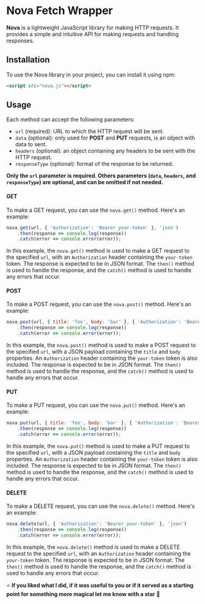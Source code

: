 # Nova Fetch Wrapper

**Nova** is a lightweight JavaScript library for making HTTP requests. It provides a simple and intuitive API for making requests and handling responses.

## Installation

To use the Nova library in your project, you can install it using npm:

```html
<script src="nova.js"></script>
```

## Usage

Each method can accept the following parameters:

- `url` (required): URL to which the HTTP request will be sent.
- `data` (optional): only used for **POST** and **PUT** requests, is an object with data to sent.
- `headers` (optional): an object containing any headers to be sent with the HTTP request.
- `responseType` (optional): format of the response to be returned.

**Only the `url` parameter is required. Others parameters (`data`, `headers`, and `responseType`)  are optional, and can be omitted if not needed.**


#### GET

To make a GET request, you can use the `nova.get()` method. Here's an example:

```javascript
nova.get(url, { 'Authorization': 'Bearer your-token' }, 'json')
    .then(response => console.log(response))
    .catch(error => console.error(error));
```

In this example, the `nova.get()` method is used to make a GET request to the specified `url`, with an `Authorization` header containing the `your-token` token. The response is expected to be in JSON format. The `then()` method is used to handle the response, and the `catch()` method is used to handle any errors that occur.

#### POST

To make a POST request, you can use the `nova.post()` method. Here's an example:

```javascript
nova.post(url, { title: 'foo', body: 'bar' }, { 'Authorization': 'Bearer your-token' }, 'json')
    .then(response => console.log(response))
    .catch(error => console.error(error));
```

In this example, the `nova.post()` method is used to make a POST request to the specified `url`, with a JSON payload containing the `title` and `body` properties. An `Authorization` header containing the `your-token` token is also included. The response is expected to be in JSON format. The `then()` method is used to handle the response, and the `catch()` method is used to handle any errors that occur.

#### PUT

To make a PUT request, you can use the `nova.put()` method. Here's an example:

```javascript
nova.put(url, { title: 'foo', body: 'bar' }, { 'Authorization': 'Bearer your-token' }, 'json')
    .then(response => console.log(response))
    .catch(error => console.error(error));
```

In this example, the `nova.put()` method is used to make a PUT request to the specified `url`, with a JSON payload containing the `title` and `body` properties. An `Authorization` header containing the `your-token` token is also included. The response is expected to be in JSON format. The `then()` method is used to handle the response, and the `catch()` method is used to handle any errors that occur.

#### DELETE

To make a DELETE request, you can use the `nova.delete()` method. Here's an example:

```javascript
nova.delete(url, { 'Authorization': 'Bearer your-token' }, 'json')
    .then(response => console.log(response))
    .catch(error => console.error(error));
```

In this example, the `nova.delete()` method is used to make a DELETE request to the specified `url`, with an `Authorization` header containing the `your-token` token. The response is expected to be in JSON format. The `then()` method is used to handle the response, and the `catch()` method is used to handle any errors that occur.

:star: **If you liked what I did, if it was useful to you or if it served as a starting point for something more magical let me know with a star** :green_heart:
